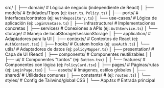 src/
│
├── domain/                # Lógica de negocio (independiente de React)
│   ├── models/            # Entidades/Tipos (ej: `User.ts`, `Policy.ts`)
│   ├── ports/             # Interfaces/contratos (ej: `AuthRepository.ts`)
│   └── use-cases/         # Lógica de aplicación (ej: `LoginUseCase.ts`)
│
├── infrastructure/        # Implementaciones concretas
│   ├── services/          # Conexiones a APIs (ej: `AuthService.ts`)
│   └── storage/           # Manejo de localStorage/sessionStorage
│
├── application/           # Adaptadores para la UI
│   ├── contexts/          # Contextos de React (ej: `AuthContext.tsx`)
│   ├── hooks/             # Custom hooks (ej: `useAuth.ts`)
│   └── utils/             # Adaptadores de datos (ej: `policyMapper.ts`)
│
├── presentation/          # Capa de UI (React)
│   ├── components/        # Componentes reutilizables
│   │   ├── ui/            # Componentes "tontos" (ej: `Button.tsx`)
│   │   └── features/      # Componentes con lógica (ej: `PolicyCard.tsx`)
│   ├── pages/             # Páginas/rutas (ej: `LoginPage.tsx`)
│   └── assets/            # Imágenes, estilos globales
│
├── shared/                # Utilidades comunes
│   ├── constants/         # (ej: `routes.ts`)
│   └── styles/            # Config de Tailwind/global CSS
│
└── App.tsx                # Entrada principal
